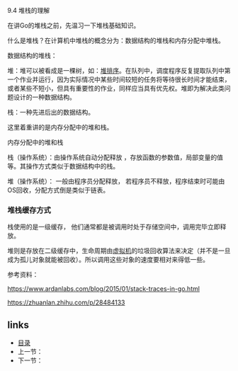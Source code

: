 9.4 堆栈的理解

在讲Go的堆栈之前，先温习一下堆栈基础知识。

什么是堆栈？在计算机中堆栈的概念分为：数据结构的堆栈和内存分配中堆栈。

数据结构的堆栈：

堆：堆可以被看成是一棵树，如：[堆排序](https://baike.baidu.com/item/%E5%A0%86%E6%8E%92%E5%BA%8F/2840151?fr=aladdin)。在队列中，调度程序反复提取队列中第一个作业并运行，因为实际情况中某些时间较短的任务将等待很长时间才能结束，或者某些不短小，但具有重要性的作业，同样应当具有优先权。堆即为解决此类问题设计的一种数据结构。

栈：一种先进后出的数据结构。

这里着重讲的是内存分配中的堆和栈。

内存分配中的堆和栈

栈（操作系统）：由操作系统自动分配释放 ，存放函数的参数值，局部变量的值等。其操作方式类似于数据结构中的栈。

堆（操作系统）： 一般由程序员分配释放， 若程序员不释放，程序结束时可能由OS回收，分配方式倒是类似于链表。

### 堆栈缓存方式

栈使用的是一级缓存， 他们通常都是被调用时处于存储空间中，调用完毕立即释放。

堆则是存放在二级缓存中，生命周期由[虚拟机](https://baike.sogou.com/lemma/ShowInnerLink.htm?lemmaId=171478&ss_c=ssc.citiao.link)的垃圾回收算法来决定（并不是一旦成为孤儿对象就能被回收）。所以调用这些对象的速度要相对来得低一些。



参考资料：

https://www.ardanlabs.com/blog/2015/01/stack-traces-in-go.html

https://zhuanlan.zhihu.com/p/28484133



## links

- [目录](https://github.com/guyan0319/golang_development_notes/blob/master/zh/preface.md)
- 上一节：
- 下一节：

